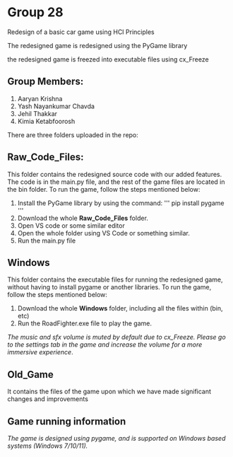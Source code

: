 # **Group 28**

Redesign of a basic car game using HCI Principles

The redesigned game is redesigned using the PyGame library

the redesigned game is freezed into executable files using cx_Freeze

## **Group Members:**

1. Aaryan Krishna
2. Yash Nayankumar Chavda
3. Jehil Thakkar
4. Kimia Ketabfoorosh

There are three folders uploaded in the repo:

## **Raw_Code_Files:** 
This folder contains the redesigned source code with our added features. The code is in the main.py file, and the rest of the game files are located in the bin folder. To run the game, follow the steps mentioned below:

1. Install the PyGame library by using the command:
'''
pip install pygame
'''
2. Download the whole **Raw_Code_Files** folder.
3. Open VS code or some similar editor
4. Open the whole folder using VS Code or something similar.
5. Run the main.py file

## **Windows**
This folder contains the executable files for running the redesigned game, without having to install pygame or another libraries.
To run the game, follow the steps mentioned below:

1. Download the whole **Windows** folder, including all the files within (bin, etc)
2. Run the RoadFighter.exe file to play the game.

*The music and sfx volume is muted by default due to cx_Freeze. Please go to the settings tab in the game and increase the volume for a more immersive experience*.

## **Old_Game**

It contains the files of the game upon which we have made significant changes and improvements

## **Game running information**
*The game is designed using pygame, and is supported on Windows based systems (Windows 7/10/11).*
